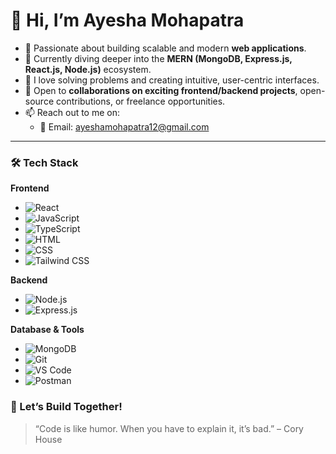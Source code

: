 # 👋 Hi, I’m Ayesha Mohapatra



- 🚀 Passionate about building scalable and modern **web applications**.
- 🌱 Currently diving deeper into the **MERN (MongoDB, Express.js, React.js, Node.js)** ecosystem.
- 👀 I love solving problems and creating intuitive, user-centric interfaces.
- 🤝 Open to **collaborations on exciting frontend/backend projects**, open-source contributions, or freelance opportunities.
- 📫 Reach out to me on:
  - 📧 Email: [ayeshamohapatra12@gmail.com](ayeshamohapatra12@gmail.com)

---

### 🛠 Tech Stack

**Frontend**
- ![React](https://img.shields.io/badge/-React-61DAFB?style=flat&logo=react&logoColor=black)
- ![JavaScript](https://img.shields.io/badge/-JavaScript-F7DF1E?style=flat&logo=javascript&logoColor=black)
- ![TypeScript](https://img.shields.io/badge/-TypeScript-3178C6?style=flat&logo=typescript&logoColor=white)
- ![HTML](https://img.shields.io/badge/-HTML5-E34F26?style=flat&logo=html5&logoColor=white)
- ![CSS](https://img.shields.io/badge/-CSS3-1572B6?style=flat&logo=css3&logoColor=white)
- ![Tailwind CSS](https://img.shields.io/badge/-TailwindCSS-38B2AC?style=flat&logo=tailwind-css&logoColor=white)

**Backend**
- ![Node.js](https://img.shields.io/badge/-Node.js-339933?style=flat&logo=node.js&logoColor=white)
- ![Express.js](https://img.shields.io/badge/-Express.js-000000?style=flat&logo=express&logoColor=white)

**Database & Tools**
- ![MongoDB](https://img.shields.io/badge/-MongoDB-47A248?style=flat&logo=mongodb&logoColor=white)
- ![Git](https://img.shields.io/badge/-Git-F05032?style=flat&logo=git&logoColor=white)
- ![VS Code](https://img.shields.io/badge/-VSCode-007ACC?style=flat&logo=visual-studio-code&logoColor=white)
- ![Postman](https://img.shields.io/badge/-Postman-FF6C37?style=flat&logo=postman&logoColor=white)


### 🔗 Let’s Build Together!

> “Code is like humor. When you have to explain it, it’s bad.” – Cory House
